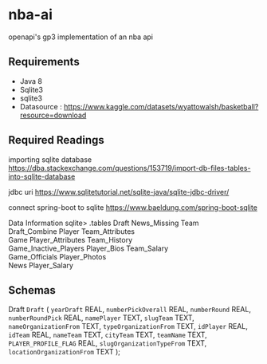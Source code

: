 # nba-ai
openapi's gp3 implementation of an nba api

Requirements
------------
- Java 8
- Sqlite3
- sqlite3
- Datasource : https://www.kaggle.com/datasets/wyattowalsh/basketball?resource=download



Required Readings
---
importing sqlite database
https://dba.stackexchange.com/questions/153719/import-db-files-tables-into-sqlite-database

jdbc uri
https://www.sqlitetutorial.net/sqlite-java/sqlite-jdbc-driver/

connect spring-boot to sqlite
https://www.baeldung.com/spring-boot-sqlite


Data Information
sqlite> .tables
Draft                  News_Missing           Team                 
Draft_Combine          Player                 Team_Attributes      
Game                   Player_Attributes      Team_History         
Game_Inactive_Players  Player_Bios            Team_Salary          
Game_Officials         Player_Photos        
News                   Player_Salary

Schemas
---
Draft
`Draft` (
  `yearDraft` REAL,
  `numberPickOverall` REAL,
  `numberRound` REAL,
  `numberRoundPick` REAL,
  `namePlayer` TEXT,
  `slugTeam` TEXT,
  `nameOrganizationFrom` TEXT,
  `typeOrganizationFrom` TEXT,
  `idPlayer` REAL,
  `idTeam` REAL,
  `nameTeam` TEXT,
  `cityTeam` TEXT,
  `teamName` TEXT,
  `PLAYER_PROFILE_FLAG` REAL,
  `slugOrganizationTypeFrom` TEXT,
  `locationOrganizationFrom` TEXT
);

